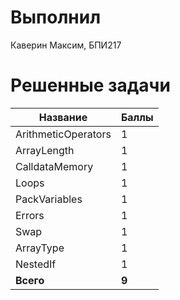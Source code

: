 #  Выполнил

Каверин Максим, БПИ217

# Решенные задачи

| Название            | Баллы |
|---------------------|-------|
| ArithmeticOperators | 1     |
| ArrayLength         | 1     |
| CalldataMemory      | 1     |
| Loops               | 1     |
| PackVariables       | 1     |
| Errors              | 1     |
| Swap                | 1     |
| ArrayType           | 1     |
| NestedIf            | 1     |
| **Всего**           | **9** |